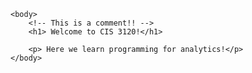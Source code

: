 <!DOCTYPE html>
<html>	
	<head>
		<title> Welcome to CIS 3120! </title>
	</head>

	<body>
		<!-- This is a comment!! --> 
		<h1> Welcome to CIS 3120!</h1>

		<p> Here we learn programming for analytics!</p>
	</body>



</html> 
